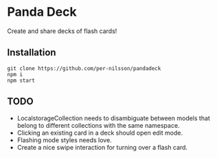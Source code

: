 Panda Deck
==========

Create and share decks of flash cards!

Installation
------------
```
git clone https://github.com/per-nilsson/pandadeck
npm i
npm start
```

TODO
----
- LocalstorageCollection needs to disambiguate between models that belong to
  different collections with the same namespace.
- Clicking an existing card in a deck should open edit mode.
- Flashing mode styles needs love.
- Create a nice swipe interaction for turning over a flash card.
